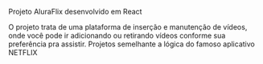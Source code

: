 Projeto AluraFlix desenvolvido em React

O projeto trata de uma plataforma de inserção e manutenção de vídeos, onde você pode ir adicionando ou retirando vídeos conforme sua preferência pra assistir. Projetos semelhante a lógica do famoso aplicativo NETFLIX
